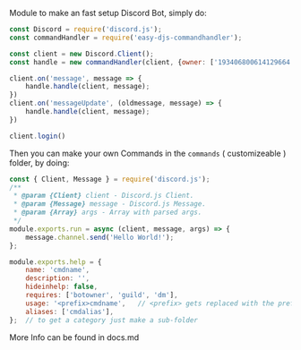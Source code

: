 Module to make an fast setup Discord Bot, simply do:

```js
const Discord = require('discord.js');
const commandHandler = require('easy-djs-commandhandler');

const client = new Discord.Client();
const handle = new commandHandler(client, {owner: ['193406800614129664']});

client.on('message', message => {
    handle.handle(client, message);
})
client.on('messageUpdate', (oldmessage, message) => {
    handle.handle(client, message);
})

client.login()
```

Then you can make your own Commands in the `commands` ( customizeable ) folder, by doing:
```js
const { Client, Message } = require('discord.js');
/**
 * @param {Client} client - Discord.js Client.
 * @param {Message} message - Discord.js Message.
 * @param {Array} args - Array with parsed args.
 */
module.exports.run = async (client, message, args) => {
	message.channel.send('Hello World!');
};

module.exports.help = {
	name: 'cmdname',
	description: '',
    hideinhelp: false,
    requires: ['botowner', 'guild', 'dm'],
	usage: '<prefix>cmdname',   // <prefix> gets replaced with the prefix
	aliases: ['cmdalias'],
};  // to get a category just make a sub-folder
```

More Info can be found in docs.md